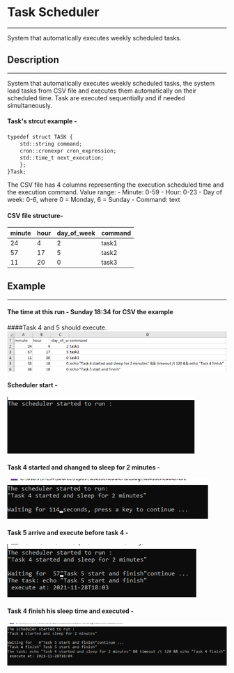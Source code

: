 # Task Scheduler
---
System that automatically executes weekly scheduled tasks.

## Description
---
System that automatically executes weekly scheduled tasks,
the system load tasks from CSV file and executes them automatically on their scheduled time.
Task are executed sequentially and if needed simultaneously.

#### Task's strcut example - 
```
typedef struct TASK {
    std::string command;
    cron::cronexpr cron_expression;
    std::time_t next_execution;
    };
}Task;
```
The CSV file has 4 columns representing the execution scheduled time and the execution command.
Value range:
        - Minute: 0-59
        - Hour: 0-23
        - Day of week: 0-6, where 0 = Monday, 6 = Sunday
        - Command: text

#### CSV file structure- 
minute | hour | day_of_week  |  command
------ | ---- |------------  | -------------
24     | 4    |     2        | task1
57     | 17   | 5            | task2
11     | 20   | 0            | task3

## Example

---

#### The time at this run - Sunday 18:34 for CSV the example

####Task  4 and 5 should execute.
![CSV_example](./images/CSV_example.png)
#### Scheduler start -
![scheduler_start](./images/scheduler_start.png) 
#### Task 4 started and changed to sleep for 2 minutes -
![task4_start_and_sleep](./images/task4_start_and_sleep.png)
#### Task 5 arrive and execute before task 4 - 
![task5_start_and_execute](./images/task5_start_and_execute.png)
#### Task 4 finish his sleep time and executed -
![task4_execute](./images/task4_execute.png)
